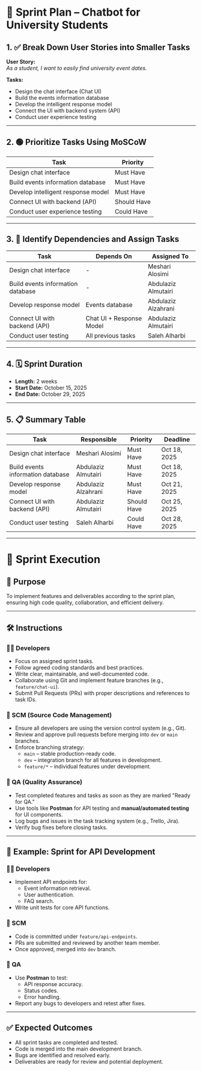 # 📌 Sprint Plan – Chatbot for University Students

## 1. ✅ Break Down User Stories into Smaller Tasks

**User Story:**  
_As a student, I want to easily find university event dates._

**Tasks:**
- Design the chat interface (Chat UI)
- Build the events information database
- Develop the intelligent response model
- Connect the UI with backend system (API)
- Conduct user experience testing

---

## 2. 🟢 Prioritize Tasks Using MoSCoW

| Task                              | Priority     |
|-----------------------------------|--------------|
| Design chat interface             | Must Have    |
| Build events information database | Must Have    |
| Develop intelligent response model| Must Have    |
| Connect UI with backend (API)     | Should Have  |
| Conduct user experience testing   | Could Have   |

---

## 3. 🔄 Identify Dependencies and Assign Tasks

| Task                              | Depends On              | Assigned To            |
|-----------------------------------|--------------------------|-------------------------|
| Design chat interface             | -                        | Meshari Alosimi         |
| Build events information database | -                        | Abdulaziz Almutairi     |
| Develop response model            | Events database          | Abdulaziz Alzahrani     |
| Connect UI with backend (API)     | Chat UI + Response Model | Abdulaziz Almutairi     |
| Conduct user testing              | All previous tasks       | Saleh Alharbi           |

---

## 4. 🗓 Sprint Duration

- **Length:** 2 weeks  
- **Start Date:** October 15, 2025  
- **End Date:** October 29, 2025

---

## 5. 📋 Summary Table

| Task                              | Responsible             | Priority     | Deadline         |
|-----------------------------------|--------------------------|--------------|------------------|
| Design chat interface             | Meshari Alosimi          | Must Have    | Oct 18, 2025     |
| Build events information database | Abdulaziz Almutairi      | Must Have    | Oct 18, 2025     |
| Develop response model            | Abdulaziz Alzahrani      | Must Have    | Oct 21, 2025     |
| Connect UI with backend (API)     | Abdulaziz Almutairi      | Should Have  | Oct 25, 2025     |
| Conduct user testing              | Saleh Alharbi            | Could Have   | Oct 28, 2025     |

---
# 🚀 Sprint Execution

## 🎯 Purpose
To implement features and deliverables according to the sprint plan, ensuring high code quality, collaboration, and efficient delivery.

---

## 🛠️ Instructions

### 👨‍💻 Developers
- Focus on assigned sprint tasks.
- Follow agreed coding standards and best practices.
- Write clear, maintainable, and well-documented code.
- Collaborate using Git and implement feature branches (e.g., `feature/chat-ui`).
- Submit Pull Requests (PRs) with proper descriptions and references to task IDs.

### 🔁 SCM (Source Code Management)
- Ensure all developers are using the version control system (e.g., Git).
- Review and approve pull requests before merging into `dev` or `main` branches.
- Enforce branching strategy:
  - `main` – stable production-ready code.
  - `dev` – integration branch for all features in development.
  - `feature/*` – individual features under development.

### 🧪 QA (Quality Assurance)
- Test completed features and tasks as soon as they are marked "Ready for QA."
- Use tools like **Postman** for API testing and **manual/automated testing** for UI components.
- Log bugs and issues in the task tracking system (e.g., Trello, Jira).
- Verify bug fixes before closing tasks.

---

## 🧾 Example: Sprint for API Development

### 👨‍💻 Developers
- Implement API endpoints for:
  - Event information retrieval.
  - User authentication.
  - FAQ search.
- Write unit tests for core API functions.

### 🔁 SCM
- Code is committed under `feature/api-endpoints`.
- PRs are submitted and reviewed by another team member.
- Once approved, merged into `dev` branch.

### 🧪 QA
- Use **Postman** to test:
  - API response accuracy.
  - Status codes.
  - Error handling.
- Report any bugs to developers and retest after fixes.

---

## ✅ Expected Outcomes
- All sprint tasks are completed and tested.
- Code is merged into the main development branch.
- Bugs are identified and resolved early.
- Deliverables are ready for review and potential deployment.

